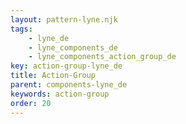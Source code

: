 ```yaml
---
layout: pattern-lyne.njk
tags: 
    - lyne_de
    - lyne_components_de
    - lyne_components_action_group_de
key: action-group-lyne_de
title: Action-Group
parent: components-lyne_de
keywords: action-group
order: 20
---
```

